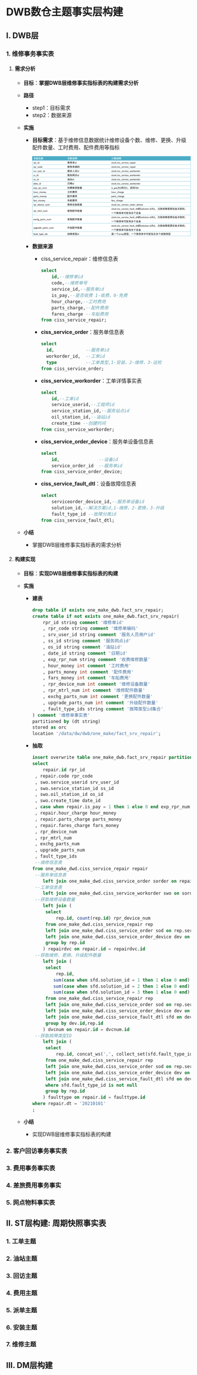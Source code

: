 # DWB数仓主题事实层构建

## I. DWB层

### 1. 维修事务事实表

1. #### 需求分析

   - **目标**：**掌握DWB层维修事实指标表的构建需求分析**

   - **路径**

     - step1：目标需求
     - step2：数据来源

   - **实施**

     - **目标需求**：基于维修信息数据统计维修设备个数、维修、更换、升级配件数量、工时费用、配件费用等指标

       ![image-20211003172704904](assets/image-20211003172704904-1649035961777.png)

     - **数据来源**

       - ciss_service_repair：维修信息表

         ```sql
         select
             id,--维修单id
             code,--维修单号
             service_id,--服务单id
             is_pay,--是否收费 1-收费，0-免费
             hour_charge,--工时费用
             parts_charge,--配件费用
             fares_charge --车船费用
         from ciss_service_repair;
         ```

       - **ciss_service_order**：服务单信息表

         ```sql
         select
           id,            --服务单id
           workorder_id,  --工单id
           type           --工单类型,1-安装，2-维修，3-巡检
         from ciss_service_order;
         ```

       - **ciss_service_workorder**：工单详情事实表

         ```sql
         select
             id,--工单id
             service_userid,--工程师id
             service_station_id,--服务站点id
             oil_station_id,--油站id
             create_time --创建时间
         from ciss_service_workorder;
         ```

       - **ciss_service_order_device**：服务单设备信息表

         ```sql
         select
             id,               --设备id
             service_order_id  --服务单id
         from ciss_service_order_device;
         ```

       - **ciss_service_fault_dtl**：设备故障信息表

         ```sql
         select
             serviceorder_device_id,--服务单设备id
             solution_id,--解决方案id,1-维修，2-更换，3-升级
             fault_type_id --故障分类id
         from ciss_service_fault_dtl;
         ```

   - **小结**

     - 掌握DWB层维修事实指标表的需求分析

2. #### 构建实现

   - **目标**：**实现DWB层维修事实指标表的构建**

   - **实施**

     - **建表**

       ```sql
       drop table if exists one_make_dwb.fact_srv_repair;
       create table if not exists one_make_dwb.fact_srv_repair(
           rpr_id string comment '维修单id'
           , rpr_code string comment '维修单编码'
           , srv_user_id string comment '服务人员用户id'
           , ss_id string comment '服务网点id'
           , os_id string comment '油站id'
           , date_id string comment '日期id'
           , exp_rpr_num string comment '收费维修数量'
           , hour_money int comment '工时费用'
           , parts_money int comment '配件费用'
           , fars_money int comment '车船费用'
           , rpr_device_num int comment '维修设备数量'
           , rpr_mtrl_num int comment '维修配件数量'
           , exchg_parts_num int comment '更换配件数量'
           , upgrade_parts_num int comment '升级配件数量'
           , fault_type_ids string comment '故障类型id集合'
       ) comment '维修单事实表'
       partitioned by (dt string)
       stored as orc
       location '/data/dw/dwb/one_make/fact_srv_repair';
       ```

     - **抽取**

       ```sql
       insert overwrite table one_make_dwb.fact_srv_repair partition(dt = '20210101')
       select
           repair.id rpr_id                                              --维修单id
       	, repair.code rpr_code                                        --维修单号
       	, swo.service_userid srv_user_id                              --工程师id
       	, swo.service_station_id ss_id                                --服务网点id
       	, swo.oil_station_id os_id                                    --油站id
       	, swo.create_time date_id                                     --创建时间
       	, case when repair.is_pay = 1 then 1 else 0 end exp_rpr_num   --收费维修数量
       	, repair.hour_charge hour_money                               --工时费用
       	, repair.parts_charge parts_money                             --配件费用
       	, repair.fares_charge fars_money                              --车船费用
       	, rpr_device_num                                              --维修设备数量
       	, rpr_mtrl_num                                                --维修配件数量
       	, exchg_parts_num                                             --更换配件数量
       	, upgrade_parts_num                                           --升级配件数量
       	, fault_type_ids                                              --故障类型id集合
       	--维修信息表
       from one_make_dwd.ciss_service_repair repair
       	--服务单信息表
           left join one_make_dwd.ciss_service_order sorder on repair.service_id = sorder.id
       	--工单信息表
           left join one_make_dwd.ciss_service_workorder swo on sorder.workorder_id = swo.id
       	--获取维修设备数量
           left join (
       		select
       			rep.id, count(rep.id) rpr_device_num
       		from one_make_dwd.ciss_service_repair rep
       		left join one_make_dwd.ciss_service_order sod on rep.service_id = sod.id
       		left join one_make_dwd.ciss_service_order_device dev on sod.id = dev.service_order_id
       		group by rep.id
           ) repairdvc on repair.id = repairdvc.id
       	--获取维修、更换、升级配件数量
           left join (
       		select
       			rep.id,
           	   sum(case when sfd.solution_id = 1 then 1 else 0 end) rpr_mtrl_num,
           	   sum(case when sfd.solution_id = 2 then 1 else 0 end) exchg_parts_num,
           	   sum(case when sfd.solution_id = 3 then 1 else 0 end) upgrade_parts_num
       		from one_make_dwd.ciss_service_repair rep
           	left join one_make_dwd.ciss_service_order sod on rep.service_id = sod.id
           	left join one_make_dwd.ciss_service_order_device dev on sod.id = dev.service_order_id
           	left join one_make_dwd.ciss_service_fault_dtl sfd on dev.id = sfd.serviceorder_device_id
       		group by dev.id,rep.id
           ) dvcnum on repair.id = dvcnum.id
       	--获取故障类型ID
           left join (
       		select
       			rep.id, concat_ws(',', collect_set(sfd.fault_type_id)) fault_type_ids
       		from one_make_dwd.ciss_service_repair rep
           	left join one_make_dwd.ciss_service_order sod on rep.service_id = sod.id
           	left join one_make_dwd.ciss_service_order_device dev on sod.id = dev.service_order_id
           	left join one_make_dwd.ciss_service_fault_dtl sfd on dev.id = sfd.serviceorder_device_id
       		where sfd.fault_type_id is not null
       		group by rep.id
           ) faulttype on repair.id = faulttype.id
       where repair.dt = '20210101'
       ;
       ```

   - **小结**

     - 实现DWB层维修事实指标表的构建

### 2. 客户回访事务事实表



### 3. 费用事务事实表



### 4. 差旅费用事务事实



### 5. 网点物料事实表



## II. ST层构建: 周期快照事实表

### 1. 工单主题



### 2. 油站主题



### 3. 回访主题



### 4. 费用主题



### 5. 派单主题



### 6. 安装主题



### 7. 维修主题



## III. DM层构建